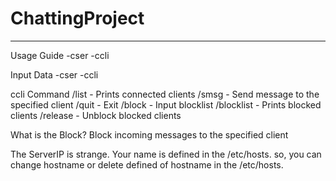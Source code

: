 # ChattingProject
**********************************************
Usage Guide
\-cser
\-ccli

Input Data
-cser <Port>
-ccli <IPaddress> <Port>

ccli Command
/list - Prints connected clients
/smsg - Send message to the specified client
/quit - Exit
/block - Input blocklist 
/blocklist - Prints blocked clients
/release - Unblock blocked clients

What is the Block?
Block incoming messages to the specified client

The ServerIP is strange.
Your name is defined in the /etc/hosts.
so, you can change hostname or delete defined of hostname in the /etc/hosts.

